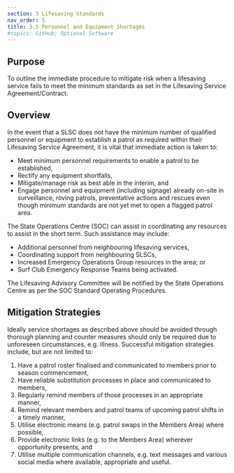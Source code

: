 ```yaml
---
section: 3 Lifesaving Standards
nav_order: 5
title: 3.5 Personnel and Equipment Shortages
#topics: GitHub; Optional Software
---
```


## Purpose

To outline the immediate procedure to mitigate risk when a lifesaving service fails to meet the minimum standards as set in the Lifesaving Service Agreement/Contract.

## Overview

In the event that a SLSC does not have the minimum number of qualified personnel or equipment to establish a patrol as required within their Lifesaving Service Agreement, it is vital that immediate action is taken to:

- Meet minimum personnel requirements to enable a patrol to be established,
- Rectify any equipment shortfalls,
- Mitigate/manage risk as best able in the interim, and
- Engage personnel and equipment (including signage) already on-site in surveillance, roving patrols, preventative actions and rescues even though minimum standards are not yet met to open a flagged patrol area.

The State Operations Centre (SOC) can assist in coordinating any resources to assist in the short term. Such assistance may include:

- Additional personnel from neighbouring lifesaving services,
- Coordinating support from neighbouring SLSCs,
- Increased Emergency Operations Group resources in the area; or
- Surf Club Emergency Response Teams being activated.

The Lifesaving Advisory Committee will be notified by the State Operations Centre as per the SOC Standard Operating Procedures.

## Mitigation Strategies

Ideally service shortages as described above should be avoided through thorough planning and counter measures should only be required due to unforeseen circumstances, e.g. illness. Successful mitigation strategies include, but are not limited to:

1. Have a patrol roster finalised and communicated to members prior to season commencement,
2. Have reliable substitution processes in place and communicated to members,
3. Regularly remind members of those processes in an appropriate manner,
4. Remind relevant members and patrol teams of upcoming patrol shifts in a timely manner,
5. Utilise electronic means (e.g. patrol swaps in the Members Area) where possible,
6. Provide electronic links (e.g. to the Members Area) wherever opportunity presents, and
7. Utilise multiple communication channels, e.g. text messages and various social media where available, appropriate and useful.